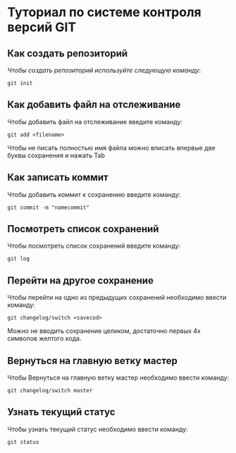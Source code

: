# Туториал по системе контроля версий GIT 

## Как создать репозиторий

*Чтобы создать репозиторий используйте следующую команду*:

```
git init
```

## Как добавить файл на отслеживание

Чтобы добавить файл на отслеживание введите команду:

```
git add <filename> 
```
Чтобы не писать полностью имя файла можно вписать впервые две буквы сохранения и нажать Tab

## Как записать коммит

Чтобы добавить коммит к сохранению введите команду:

```
git commit -m "namecommit" 
```

## Посмотреть список сохранений

Чтобы посмотреть список сохранений введите команду:

~~~
git log
~~~

## Перейти на другое сохранение
Чтобы перейти на одно из предыдущих сохранений необходимо ввести команду: 
~~~
git changelog/switch <savecod>
~~~

Можно не вводить сохранение целиком, достаточно первых 4х символов желтого кода.

## Вернуться на главную ветку мастер
Чтобы Вернуться на главную ветку мастер необходимо ввести команду:
~~~
git changelog/switch master
~~~

## Узнать текущий статус 
Чтобы узнать текущий статус необходимо ввести команду:
~~~ 
git status
~~~
